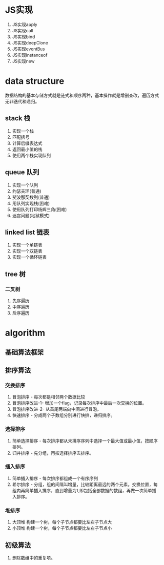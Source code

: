 # JS实现
1. JS实现apply
2. JS实现call
3. JS实现bind
4. JS实现deepClone
5. JS实现eventBus
6. JS实现instanceof
7. JS实现new
# data structure
数据结构的基本存储⽅式就是链式和顺序两种，基本操作就是增删查改，遍历⽅式⽆⾮迭代和递归。
## stack 栈
1. 实现一个栈
2. 匹配括号
3. 计算后缀表达式
4. 返回最小值的栈
5. 使用两个栈实现队列
## queue 队列
1. 实现一个队列
2. 约瑟夫环(普通)
3. 斐波那契数列(普通)
4. 用队列实现栈(困难)
5. 使用队列打印杨辉三角(困难)
6. 迷宫问题(地狱模式)
## linked list 链表
1. 实现一个单链表
2. 实现一个双链表
3. 实现一个循环链表
## tree 树
### 二叉树
1. 先序遍历
2. 中序遍历
3. 后序遍历
# algorithm
## 基础算法框架
## 排序算法
### 交换排序
1. 冒泡排序 - 每次都是相邻两个数据比较
2. 冒泡排序改进-1- 增加一个flag，记录每次排序中最后一次交换的位置。
3. 冒泡排序改进-2- 从首尾两端向中间进行冒泡。
4. 快速排序 - 分成两个子数组分别进行快排，递归排序。
### 选择排序
1. 简单选择排序 - 每次排序都从未排序序列中选择一个最大值或最小值，按顺序排列。
2. 归并排序 - 先分组，再按选择排序去排序。
### 插入排序
1. 简单插入排序 - 每次排序都组成一个有序序列
2. 希尔排序 - 分组，组的间隔叫增量，比较距离最远的两个元素，交换位置，每组内再简单插入排序，直到增量为1,即包括全部数据的数组，再做一次简单插入排序。
### 堆排序
1. 大顶堆 构建一个树，每个子节点都要比左右子节点大
2. 小顶堆 构建一个树，每个子节点都要比左右子节点小
## 初级算法
1. 删除数组中的重复项。